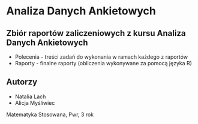 # Analiza Danych Ankietowych
## Zbiór raportów zaliczeniowych z kursu Analiza Danych Ankietowych
 - Polecenia - treści zadań do wykonania w ramach każdego z raportów
 - Raporty - finalne raporty (obliczenia wykonywane za pomocą języka R)
 
 ## Autorzy
 - Natalia Lach
 - Alicja Myśliwiec

 Matematyka Stosowana, Pwr, 3 rok





